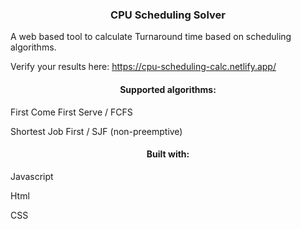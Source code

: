 <h3 align="center"> CPU Scheduling Solver </h3>

<p>A web based tool to calculate Turnaround time based on scheduling algorithms.</p>

Verify your results here:
https://cpu-scheduling-calc.netlify.app/

<h4 align="center">Supported algorithms:</h4>
<p>First Come First Serve / FCFS</p>
<p>Shortest Job First / SJF (non-preemptive)</p>

<h4 align="center">Built with:</h4>
<p>Javascript</p>
<p>Html</p>
<p>CSS</p>
